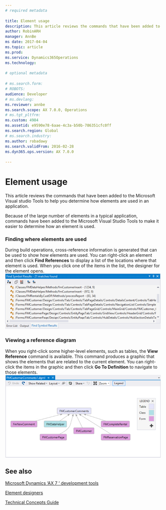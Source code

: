 ```yaml
---
# required metadata

title: Element usage
description: This article reviews the commands that have been added to the Microsoft Visual studio Tools to help you determine how elements are used in an application. 
author: RobinARH
manager: AnnBe
ms date: 2017-04-04
ms.topic: article
ms.prod: 
ms.service: Dynamics365Operations
ms.technology: 

# optional metadata

# ms.search.form: 
# ROBOTS: 
audience: Developer
# ms.devlang: 
ms.reviewer: annbe
ms.search.scope: AX 7.0.0, Operations
# ms.tgt_pltfrm: 
ms.custom: 4984
ms.assetid: e9590e78-6aae-4c3a-b50b-786351cfc0ff
ms.search.region: Global
# ms.search.industry: 
ms.author: robadawy
ms.search.validFrom: 2016-02-28
ms.dyn365.ops.version: AX 7.0.0

---
```


# Element usage

This article reviews the commands that have been added to the Microsoft Visual studio Tools to help you determine how elements are used in an application. 

Because of the large number of elements in a typical application, commands have been added to the Microsoft Visual Studio Tools to make it easier to determine how an element is used.

### Finding where elements are used

During build operations, cross-reference information is generated that can be used to show how elements are used. You can right-click an element and then click **Find References** to display a list of the locations where that element is used. When you click one of the items in the list, the designer for the element opens. [![23\_DevoToolsConcept](./media/23_devotoolsconcept.png)](./media/23_devotoolsconcept.png)

### Viewing a reference diagram

When you right-click some higher-level elements, such as tables, the **View Reference** command is available. This command produces a graphic that shows the elements that are related to the current element. You can right-click the items in the graphic and then click **Go To Definition** to navigate to those elements. [![24\_DevoToolsConcept](./media/24_devotoolsconcept.png)](./media/24_devotoolsconcept.png)

See also
--------

[Microsoft Dynamics &#8216;AX 7 &#8216; development tools](development-tools.md)

[Element designers](element-designers.md)

[Technical Concepts Guide](developer-home-page.md)

